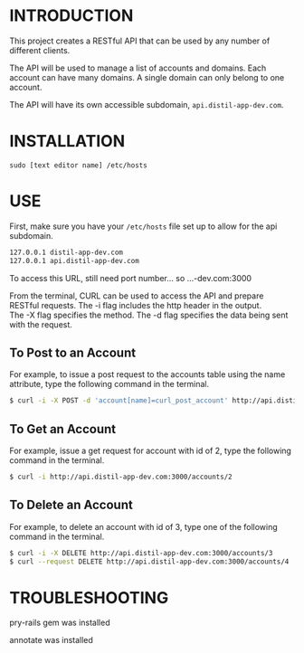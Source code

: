 INTRODUCTION
============

This project creates a RESTful API that can be used by any number of different clients.

The API will be used to manage a list of accounts and domains. Each account can have many domains.  A single domain can only belong to one account.

The API will have its own accessible subdomain, `api.distil-app-dev.com`.

INSTALLATION
============

`sudo [text editor name] /etc/hosts`


USE
===

First, make sure you have your `/etc/hosts` file set up to allow for the api subdomain.
```bash
127.0.0.1 distil-app-dev.com
127.0.0.1 api.distil-app-dev.com
```
To access this URL, still need port number...
so ...-dev.com:3000

From the terminal, CURL can be used to access the API and prepare RESTful requests.
The -i flag includes the http header in the output.  
The -X flag specifies the method.
The -d flag specifies the data being sent with the request.

To Post to an Account
---------------------
For example, to issue a post request to the accounts table using the name attribute, type the following command in the terminal.
```bash
$ curl -i -X POST -d 'account[name]=curl_post_account' http://api.distil-app-dev.com:3000/accounts
```

To Get an Account
-----------------
For example, issue a get request for account with id of 2, type the following command in the terminal.
```bash
$ curl -i http://api.distil-app-dev.com:3000/accounts/2
```

To Delete an Account
--------------------
For example, to delete an account with id of 3, type one of the following command in the terminal.
```bash
$ curl -i -X DELETE http://api.distil-app-dev.com:3000/accounts/3
$ curl --request DELETE http://api.distil-app-dev.com:3000/accounts/4
```


TROUBLESHOOTING
===============

pry-rails gem was installed

annotate was installed
